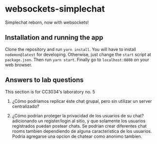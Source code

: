 # websockets-simplechat
Simplechat reborn, now with websockets!

## Installation and running the app
Clone the repository and run ```yarn install```. You will have to install ```nodemon@latest``` for developing. Otherwise, just change the ```start``` script at ```package.json```. Then run ```yarn start```. Finally go to ```localhost:8080``` on your web browser.

## Answers to lab questions
This section is for CC3034's laboratory no. 5

1. ¿Cómo podríamos replicar éste chat grupal, pero sin utilizar un server centralizado?

2. ¿Cómo podrían proteger la privacidad de los usuarios de su chat? adicionando un register/login al sitio, y que solamente los usuarios registrados puedan postear chats. Se podrian crear diferentes chat rooms tambien dependiendo de alguna caracteristica de los usuarios. Podria agregarse una opcion de chatear como anonimo tambien.
